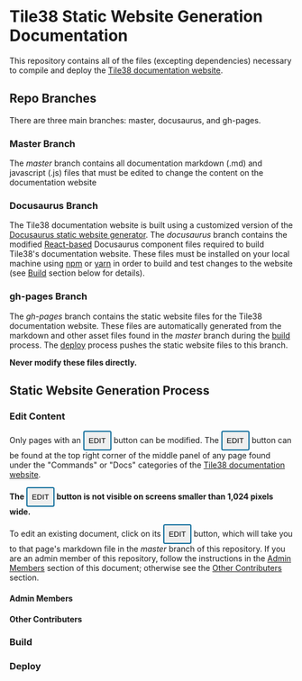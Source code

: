 # Tile38 Static Website Generation Documentation

This repository contains all of the files (excepting dependencies) necessary to compile and deploy the [Tile38 documentation website](http://tile38.com).

## Repo Branches

There are three main branches: master, docusaurus, and gh-pages.

### Master Branch

The _master_ branch contains all documentation markdown (.md) and javascript (.js) files that must be edited to change the content on the documentation website

### Docusaurus Branch

The Tile38 documentation website is built using a customized version of the [Docusaurus static website generator](http://docusaurus.io/). The _docusaurus_ branch contains the modified [React-based](https://reactjs.org/) Docusaurus component files required to build Tile38's documentation website. These files must be installed on your local machine using [npm](https://docs.npmjs.com/) or [yarn](https://classic.yarnpkg.com/en/docs) in order to build and test changes to the website (see [Build](#build) section below for details).

### gh-pages Branch

The _gh-pages_ branch contains the static website files for the Tile38 documentation website. These files are automatically generated from the markdown and other asset files found in the _master_ branch during the [build](#build) process. The [deploy](#deploy) process pushes the static website files to this branch.

**Never modify these files directly.**

## Static Website Generation Process

### Edit Content

Only pages with an <button style="border-color:#0d6c9b;border-style:solid;border-radius:3px;padding:8px">EDIT</button> button can be modified. The <button style="border-color:#0d6c9b;border-style:solid;border-radius:3px;padding:8px">EDIT</button> button can be found at the top right corner of the middle panel of any page found under the "Commands" or "Docs" categories of the [Tile38 documentation website](https://tile38.com/).

**The <button style="border-color:#0d6c9b;border-style:solid;border-radius:3px;padding:8px">EDIT</button> button is not visible on screens smaller than 1,024 pixels wide.**

To edit an existing document, click on its <button style="border-color:#0d6c9b;border-style:solid;border-radius:3px;padding:8px">EDIT</button> button, which will take you to that page's markdown file in the _master_ branch of this repository. If you are an admin member of this repository, follow the instructions in the [Admin Members](#admin-members) section of this document; otherwise see the [Other Contributers](#other-contributers) section.

#### Admin Members

#### Other Contributers

### Build

### Deploy

